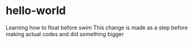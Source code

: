 # hello-world
Learning how to float before swim
This change is made as a step before making actual
codes and did something bigger
